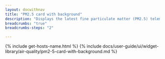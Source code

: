 ```yaml
---
layout: docwithnav
title: "PM2.5 card with background"
description: "Displays the latest fine particulate matter (PM2.5) telemetry in a scalable rectangle card with the background image."
breadcrumbs: "true"
breadcrumbs-steps: "2"

---
```

{% include get-hosts-name.html %}
{% include docs/user-guide/ui/widget-library/air-quality/pm2-5-card-with-background.md %}

